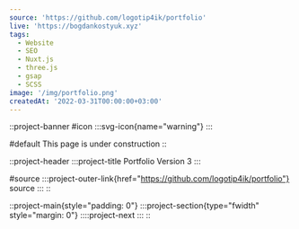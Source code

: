 ```yaml
---
source: 'https://github.com/logotip4ik/portfolio'
live: 'https://bogdankostyuk.xyz'
tags:
  - Website
  - SEO
  - Nuxt.js
  - three.js
  - gsap
  - SCSS
image: '/img/portfolio.png'
createdAt: '2022-03-31T00:00:00+03:00'
---
```


::project-banner
#icon
:::svg-icon{name="warning"}
:::

#default
This page is under construction
::

::project-header
:::project-title
Portfolio Version 3
:::

#source
:::project-outer-link{href="https://github.com/logotip4ik/portfolio"}
source
:::
::

::project-main{style="padding: 0"}
:::project-section{type="fwidth" style="margin: 0"}
::::project-next
:::
::
